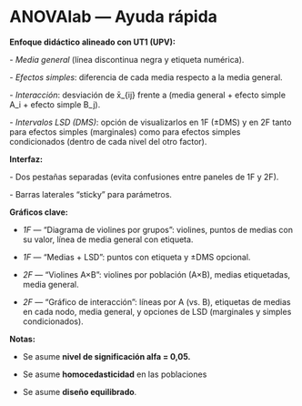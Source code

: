 # ANOVAlab — Ayuda rápida

**Enfoque didáctico alineado con UT1 (UPV):**

\- *Media general* (línea discontinua negra y etiqueta numérica).

\- *Efectos simples*: diferencia de cada media respecto a la media general.

\- *Interacción*: desviación de x̄\_{ij} frente a (media general + efecto simple A_i + efecto simple B_j).

\- *Intervalos LSD (DMS)*: opción de visualizarlos en 1F (±DMS) y en 2F tanto para efectos simples (marginales) como para efectos simples condicionados (dentro de cada nivel del otro factor).

**Interfaz:**

\- Dos pestañas separadas (evita confusiones entre paneles de 1F y 2F).

\- Barras laterales “sticky” para parámetros.

**Gráficos clave:**

-   *1F* — “Diagrama de violines por grupos”: violines, puntos de medias con su valor, línea de media general con etiqueta.

-   *1F* — “Medias + LSD”: puntos con etiqueta y ±DMS opcional.

-   *2F* — “Violines A×B”: violines por población (A×B), medias etiquetadas, media general.

-   *2F* — “Gráfico de interacción”: líneas por A (vs. B), etiquetas de medias en cada nodo, media general, y opciones de LSD (marginales y simples condicionados).

**Notas:**

-   Se asume **nivel de significación alfa = 0,05.**

-   Se asume **homocedasticidad** en las poblaciones

-   Se asume **diseño equilibrado**.
